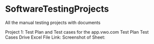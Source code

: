 # SoftwareTestingProjects
All the manual testing projects with documents


Project 1: Test Plan and Test cases for the app.vwo.com
Test Plan
Test Cases
Drive Excel File Link:
Screenshot of Sheet:

